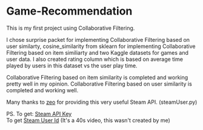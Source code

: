 ﻿# Game-Recommendation

This is my first project using Collaborative Filtering.

I chose surprise packet for implementing Collaborative Filtering based on user similarty, cosine_similarity from sklearn for implementing Collaborative Filtering based on item similiarty and two Kaggle datasets for games and user data. I also created rating column which is based on average time played by users in this dataset vs the user play time.

Collaborative Filtering based on item similarity is completed and working pretty well in my opinion.
Collaborative Filtering based on user similarity is completed and working well.

Many thanks to [zeo](https://github.com/zeo/python-steamuser) for providing this very useful Steam API. (steamUser.py)

PS. To get: [Steam API Key](https://steamcommunity.com/dev/apikey) <br />
To get [Steam User Id](https://www.youtube.com/watch?v=wuvE6XDs3WQ&ab_channel=AKInformatica-AkEsports-EsportPalace) (It's a 40s video, this wasn't created by me) 